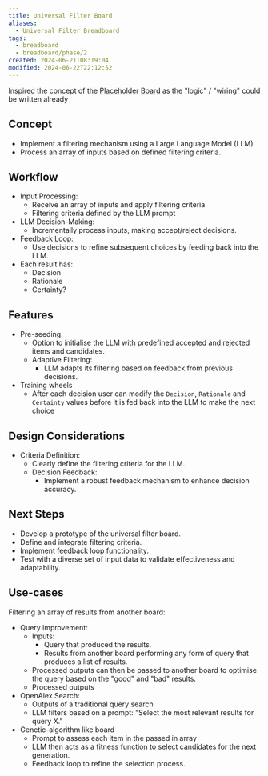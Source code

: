 ```yaml
---
title: Universal Filter Board
aliases:
  - Universal Filter Breadboard
tags:
  - breadboard
  - breadboard/phase/2
created: 2024-06-21T08:19:04
modified: 2024-06-22T22:12:52
---
```


Inspired the concept of the [Placeholder Board](projects/Breadboard/Phase%202/boards/Placeholder%20Board.md) as the "logic" / "wiring" could be written already

## Concept
- Implement a filtering mechanism using a Large Language Model (LLM).
- Process an array of inputs based on defined filtering criteria.
## Workflow
- Input Processing:
	- Receive an array of inputs and apply filtering criteria.
	- Filtering criteria defined by the LLM prompt
- LLM Decision-Making:
	- Incrementally process inputs, making accept/reject decisions.
- Feedback Loop:
	- Use decisions to refine subsequent choices by feeding back into the LLM.
- Each result has:
	- Decision
	- Rationale
	- Certainty?
## Features
- Pre-seeding:
	- Option to initialise the LLM with predefined accepted and rejected items and candidates.
	- Adaptive Filtering:
		- LLM adapts its filtering based on feedback from previous decisions.
- Training wheels
	- After each decision user can modify the `Decision`, `Rationale` and `Certainty` values before it is fed back into the LLM to make the next choice
## Design Considerations
- Criteria Definition:
	- Clearly define the filtering criteria for the LLM.
	- Decision Feedback:
		- Implement a robust feedback mechanism to enhance decision accuracy.
## Next Steps
- Develop a prototype of the universal filter board.
- Define and integrate filtering criteria.
- Implement feedback loop functionality.
- Test with a diverse set of input data to validate effectiveness and adaptability.
## Use-cases
Filtering an array of results from another board:
- Query improvement:
	- Inputs:
		- Query that produced the results.
		- Results from another board performing any form of query that produces a list of results.
	- Processed outputs can then be passed to another board to optimise the query based on the "good" and "bad" results.
	- Processed outputs 
- OpenAlex Search:
	- Outputs of a traditional query search
	- LLM filters based on a prompt: "Select the most relevant results for query X."
- Genetic-algorithm like board
	- Prompt to assess each item in the passed in array
	- LLM then acts as a fitness function to select candidates for the next generation.
	- Feedback loop to refine the selection process.
